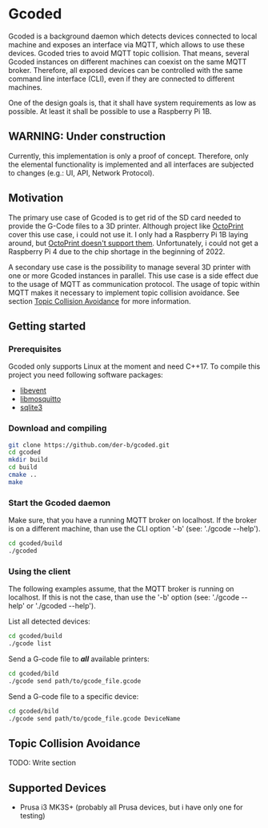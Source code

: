 # Gcoded

Gcoded is a background daemon which detects devices connected to local machine and exposes an interface via MQTT, which allows to use these devices.
Gcoded tries to avoid MQTT topic collision.
That means, several Gcoded instances on different machines can coexist on the same MQTT broker.
Therefore, all exposed devices can be controlled with the same command line interface (CLI), even if they are connected to different machines.

One of the design goals is, that it shall have system requirements as low as possible.
At least it shall be possible to use a Raspberry Pi 1B.

## WARNING: Under construction

Currently, this implementation is only a proof of concept.
Therefore, only the elemental functionality is implemented and all interfaces are subjected to changes (e.g.: UI, API, Network Protocol).

## Motivation

The primary use case of Gcoded is to get rid of the SD card needed to provide the G-Code files to a 3D printer.
Although project like [OctoPrint](https://octoprint.org/) cover this use case, i could not use it.
I only had a Raspberry Pi 1B laying around, but [OctoPrint doesn't support them](https://octoprint.org/download/#octopi).
Unfortunately, i could not get a Raspberry Pi 4 due to the chip shortage in the beginning of 2022.

A secondary use case is the possibility to manage several 3D printer with one or more Gcoded instances in parallel.
This use case is a side effect due to the usage of MQTT as communication protocol.
The usage of topic within MQTT makes it necessary to implement topic collision avoidance.
See section [Topic Collision Avoidance](#topic-collision-avoidance) for more information.

## Getting started

### Prerequisites

Gcoded only supports Linux at the moment and need C++17.
To compile this project you need following software packages:
- [libevent](https://libevent.org/)
- [libmosquitto](https://mosquitto.org/)
- [sqlite3](https://sqlite.org/)

### Download and compiling

``` bash
git clone https://github.com/der-b/gcoded.git
cd gcoded
mkdir build
cd build
cmake ..
make
```

### Start the Gcoded daemon

Make sure, that you have a running MQTT broker on localhost.
If the broker is on a different machine, than use the CLI option '-b' (see: './gcode --help').

``` bash
cd gcoded/build
./gcoded
```

### Using the client

The following examples assume, that the MQTT broker is running on localhost.
If this is not the case, than use the '-b' option (see: './gcode --help' or './gcoded --help').

List all detected devices:

``` bash
cd gcoded/build
./gcode list
```

Send a G-code file to **_all_** available printers:

``` bash
cd gcoded/bild
./gcode send path/to/gcode_file.gcode
```

Send a G-code file to a specific device:

``` bash
cd gcoded/bild
./gcode send path/to/gcode_file.gcode DeviceName
```

## Topic Collision Avoidance

TODO: Write section

## Supported Devices

- Prusa i3 MK3S+ (probably all Prusa devices, but i have only one for testing)
